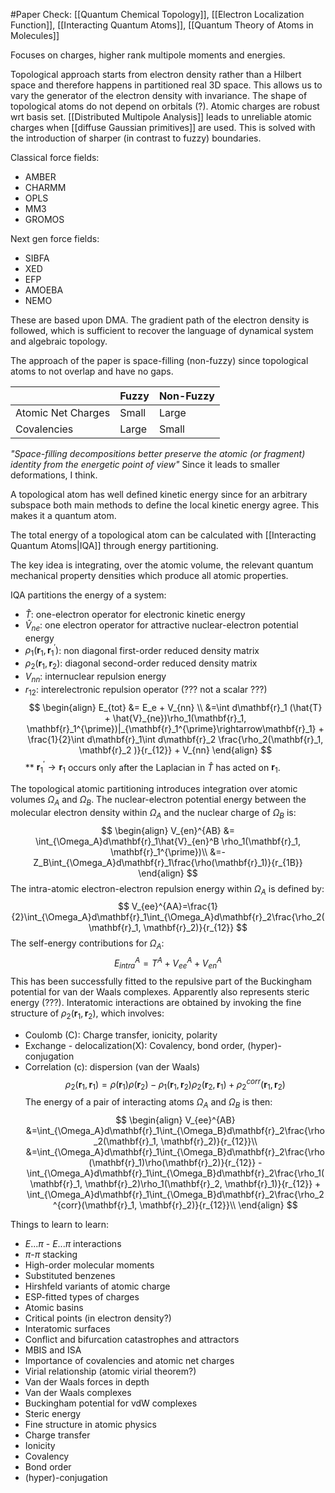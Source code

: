 #Paper
Check: [[Quantum Chemical Topology]], [[Electron Localization Function]], [[Interacting Quantum Atoms]], [[Quantum Theory of Atoms in Molecules]]

Focuses on charges, higher rank multipole moments and energies.

Topological approach starts from electron density rather than a Hilbert space and therefore happens in partitioned real 3D space. This allows us to vary the generator of the electron density with invariance. 
The shape of topological atoms do not depend on orbitals (?). 
Atomic charges are robust wrt basis set. [[Distributed Multipole Analysis]] leads to unreliable atomic charges when [[diffuse Gaussian primitives]] are used. This is solved with the introduction of sharper (in contrast to fuzzy) boundaries. 

Classical force fields:
- AMBER
- CHARMM
- OPLS
- MM3
- GROMOS

Next gen force fields:
- SIBFA
- XED
- EFP
- AMOEBA
- NEMO

These are based upon DMA.
The gradient path of the electron density is followed, which is sufficient to recover the language of dynamical system and algebraic topology.

The approach of the paper is space-filling (non-fuzzy) since topological atoms to not overlap and have no gaps. 

|                    | Fuzzy | Non-Fuzzy |
|--------------------|-------|-----------|
| Atomic Net Charges | Small | Large     |
| Covalencies        | Large | Small     |
_"Space-filling decompositions better preserve the atomic (or fragment) identity from the energetic point of view"_
Since it leads to smaller deformations, I think.

A topological atom has well defined kinetic energy since for an arbitrary subspace both main methods to define the local kinetic energy agree. This makes it a quantum atom. 

The total energy of a topological atom can be calculated with [[Interacting Quantum Atoms|IQA]] through energy partitioning. 

The key idea is integrating, over the atomic volume, the relevant quantum mechanical property densities which produce all atomic properties. 

IQA partitions the energy of a system:
- $\hat{T}$: one-electron operator for electronic kinetic energy
- $\hat{V}_{ne}$: one electron operator for attractive nuclear-electron potential energy
- $\rho_1(\mathbf{r}_1, \mathbf{r}_1^{\prime})$: non diagonal first-order reduced density matrix
- $\rho_2(\mathbf{r}_1, \mathbf{r}_2)$: diagonal second-order reduced density matrix
- $V_{nn}$: internuclear repulsion energy
- $r_{12}$: interelectronic repulsion operator (??? not a scalar ???)
$$
\begin{align}
E_{tot} &= E_e + V_{nn} \\
&=\int d\mathbf{r}_1 (\hat{T} + \hat{V}_{ne})\rho_1(\mathbf{r}_1, \mathbf{r}_1^{\prime})|_{\mathbf{r}_1^{\prime}\rightarrow\mathbf{r}_1} + \frac{1}{2}\int d\mathbf{r}_1\int d\mathbf{r}_2 \frac{\rho_2(\mathbf{r}_1, \mathbf{r}_2
)}{r_{12}} + V_{nn}
\end{align}
$$
** $\mathbf{r}_1^{\prime}\rightarrow\mathbf{r}_1$ occurs only after the Laplacian in $\hat{T}$ has acted on $\mathbf{r}_1$.

The topological atomic partitioning introduces integration over atomic volumes $\Omega_A$ and $\Omega_B$. 
The nuclear-electron potential energy between the molecular electron density within $\Omega_A$ and the nuclear charge of $\Omega_B$ is:
$$
\begin{align}
V_{en}^{AB} &= \int_{\Omega_A}d\mathbf{r}_1\hat{V}_{en}^B \rho_1(\mathbf{r}_1, \mathbf{r}_1^{\prime})\\
&=-Z_B\int_{\Omega_A}d\mathbf{r}_1\frac{\rho(\mathbf{r}_1)}{r_{1B}}
\end{align}
$$
The intra-atomic electron-electron repulsion energy within $\Omega_A$ is defined by:
$$
V_{ee}^{AA}=\frac{1}{2}\int_{\Omega_A}d\mathbf{r}_1\int_{\Omega_A}d\mathbf{r}_2\frac{\rho_2(\mathbf{r}_1, \mathbf{r}_2)}{r_{12}}
$$
The self-energy contributions for $\Omega_A$:
$$
E_{intra}^A = T^A + V_{ee}^A + V_{en}^A
$$
This has been successfully fitted to the repulsive part of the Buckingham potential for van der Waals complexes. Apparently also represents steric energy (???).
Interatomic interactions are obtained by invoking the fine structure of $\rho_2(\mathbf{r}_1, \mathbf{r}_2)$, which involves:
- Coulomb (C): Charge transfer, ionicity, polarity
- Exchange - delocalization(X): Covalency, bond order, (hyper)-conjugation
- Correlation (c): dispersion (van der Waals)
$$
\rho_2(\mathbf{r}_1, \mathbf{r}_1) = \rho(\mathbf{r}_1)\rho(\mathbf{r}_2) - \rho_1(\mathbf{r}_1, \mathbf{r}_2)\rho_2(\mathbf{r}_2, \mathbf{r}_1) + \rho^{corr}_2(\mathbf{r}_1, \mathbf{r}_2)
$$
The energy of a pair of interacting atoms $\Omega_A$ and $\Omega_B$ is then:
$$
\begin{align}
V_{ee}^{AB} &=\int_{\Omega_A}d\mathbf{r}_1\int_{\Omega_B}d\mathbf{r}_2\frac{\rho_2(\mathbf{r}_1, \mathbf{r}_2)}{r_{12}}\\
&=\int_{\Omega_A}d\mathbf{r}_1\int_{\Omega_B}d\mathbf{r}_2\frac{\rho(\mathbf{r}_1)\rho(\mathbf{r}_2)}{r_{12}} - \int_{\Omega_A}d\mathbf{r}_1\int_{\Omega_B}d\mathbf{r}_2\frac{\rho_1(\mathbf{r}_1, \mathbf{r}_2)\rho_1(\mathbf{r}_2, \mathbf{r}_1)}{r_{12}} + \int_{\Omega_A}d\mathbf{r}_1\int_{\Omega_B}d\mathbf{r}_2\frac{\rho_2^{corr}(\mathbf{r}_1, \mathbf{r}_2)}{r_{12}}\\
\end{align}
$$


Things to learn to learn: 
- $E...\pi$ - $E...\pi$ interactions
- $\pi$-$\pi$ stacking
- High-order molecular moments
- Substituted benzenes
- Hirshfeld variants of atomic charge
- ESP-fitted types of charges
- Atomic basins
- Critical points (in electron density?)
- Interatomic surfaces
- Conflict and bifurcation catastrophes and attractors
- MBIS and ISA
- Importance of covalencies and atomic net charges
- Virial relationship (atomic virial theorem?)
- Van der Waals forces in depth
- Van der Waals complexes
- Buckingham potential for vdW complexes
- Steric energy
- Fine structure in atomic physics
- Charge transfer
- Ionicity
- Covalency
- Bond order
- (hyper)-conjugation
